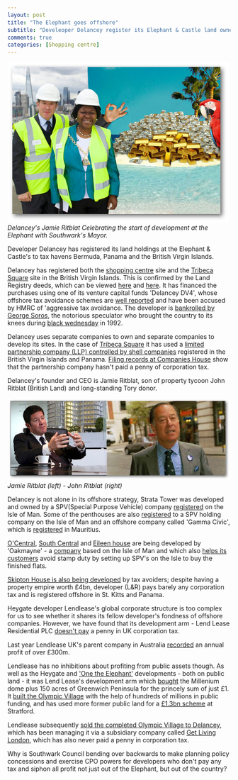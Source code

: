 ```yaml
---
layout: post
title: "The Elephant goes offshore"
subtitle: "Develeoper Delancey register its Elephant & Castle land ownership offshore"
comments: true
categories: [Shopping centre] 
---
```

![](/img/Jamie-Ritblat-Cllr-Dora-Dixon-Fyle.jpg)
*Delancey's Jamie Ritblat Celebrating the start of development at the Elephant with Southwark's Mayor.*

Developer Delancey has registered its land holdings at the Elephant & Castle's to tax havens Bermuda, Panama and the British Virgin Islands. 

Delancey has registered both the [shopping centre](/shopping-centre) site and the [Tribeca Square](/tribeca-square) site in the British Virgin Islands. This is confirmed by the Land Registry deeds, which can be viewed [here](http://crappistmartin.github.io/images/LRDeeds_ShoppingCentre.pdf) and [here](http://crappistmartin.github.io/images/LandRegistry_TribecaSquare.pdf). It has financed the purchases using one of its venture capital funds 'Delancey DV4', whose offshore tax avoidance schemes are [well reported](http://crappistmartin.github.io/images/PrivateEyeNo1311.pdf) and have been accused by HMRC of 'aggressive tax avoidance. The developer is [bankrolled by George Soros](http://www.thisismoney.co.uk/money/news/article-1583098/Soros-offers-a-helping-hand-to-Ritblat-junior.html), the notorious speculator who brought the country to its knees during [black wednesday](https://en.wikipedia.org/wiki/Black_Wednesday) in 1992.

Delancey uses separate companies to own and separate companies to develop its sites. In the case of [Tribeca Square](tribeca-square) it has used a [limited partnership company (LLP) controlled by shell companies](https://beta.companieshouse.gov.uk/company/OC389454/officers) registered in the British Virgin Islands and Panama. [Filing records at Companies House](https://beta.companieshouse.gov.uk/company/OC389454/filing-history) show that the partnership company hasn't paid a penny of corporation tax.

Delancey's founder and CEO is Jamie Ritblat, son of property tycoon John Ritblat (British Land) and long-standing Tory donor. 

![](/img/jamieandjohnritblat.jpg)
*Jamie Ritblat (left) - John Ritblat (right)*

Delancey is not alone in its offshore strategy, Strata Tower was developed and owned by a SPV(Special Purpose Vehicle) company [registered](http://crappistmartin.github.io/images/RegisterTGL251176.pdf) on the Isle of Man. Some of the penthouses are also [registered](http://crappistmartin.github.io/images/StrataPenthouseLRRegister.pdf) to a SPV holding company on the Isle of Man and an offshore company called 'Gamma Civic', which is [registered](/img/LRegister_strata_penthouse.pdf) in Mauritius. 

[O'Central](http://83cramptonstreet.co.uk/), [South Central](http://oakmayneproperties.com/oakmayne-properties/portfolio/south-central-east/) and [Eileen house](/eileen-house) are being developed by 'Oakmayne' - a [company](https://opencorporates.com/companies/im/113350C) based on the Isle of Man and which also [helps its customers](http://www.theguardian.com/uk/2012/dec/16/london-property-tax-avoidance-offshore) avoid stamp duty by setting up SPV's on the Isle to buy the finished flats.

[Skipton House is also being developed](http://35percent.org/skipton-house/#who-are-lr) by tax avoiders; despite having a property empire worth £4bn, developer (L&R) pays barely any corporation tax and is registered offshore in St. Kitts and Panama.

Heygate developer Lendlease's global corporate structure is too complex for us to see whether it shares its fellow developer's fondness of offshore companies. However, we have found that its development arm - Lend Lease Residential PLC [doesn't pay](http://crappistmartin.github.io/images/lendleasefinancialreport.pdf) a penny in UK corporation tax. 

Last year Lendlease UK's parent company in Australia [recorded](http://phx.corporate-ir.net/External.File?item=UGFyZW50SUQ9MjA0NTA3fENoaWxkSUQ9LTF8VHlwZT0z&t=1) an annual profit of over £300m.

Lendlease has no inhibitions about profiting from public assets though. As well as the Heygate and ['One the Elephant'](http://www.35percent.org/2014-01-11-flogging-the-elephant) developments - both on public land - it was Lend Lease's development arm which [bought](http://www.independent.co.uk/news/business/analysis-and-features/millennium-dome-the-white-elephant-that-learnt-to-fly-8157301.html) the Millenium dome plus 150 acres of Greenwich Peninsula for the princely sum of just £1. It [built the Olympic Village](http://www.thelondonmagazine.co.uk/property-experts/expert-opinions/the-olympic-village.html) with the help of hundreds of millions in public funding, and has used more former public land for a [£1.3bn scheme](http://phx.corporate-ir.net/phoenix.zhtml?c=186950&p=RssLanding&cat=news&id=1888917) at Stratford.  

Lendlease subsequently [sold the completed Olympic Village to Delancey](http://www.stratfordlondon.info/news/olympic-village-sold-qatari-diar-delancey-consortium), which has been managing it via a subsidiary company called [Get Living London](http://www.delancey.com/GeLiving_London_Launch_PR.pdf), which has also never paid a penny in corporation tax. 


Why is Southwark Council bending over backwards to make planning policy concessions and exercise CPO powers for developers who don't pay any tax and siphon all profit not just out of the Elephant, but out of the country? 





